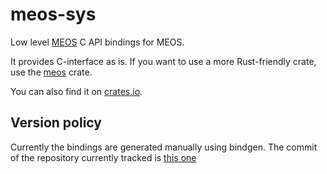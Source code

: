 # meos-sys

Low level [MEOS](https://libmeos.org/) C API bindings for MEOS.

It provides C-interface as is. If you want to use a more Rust-friendly crate,
use the [meos](https://github.com/MobilityDB/RustMEOS) crate.

You can also find it on [crates.io](https://crates.io/crates/meos).

## Version policy
Currently the bindings are generated manually using bindgen. The commit of the repository currently tracked is [this one](https://github.com/MobilityDB/MobilityDB/tree/6cfdaae62773a3a631342b187d94f1cc330d30c8)